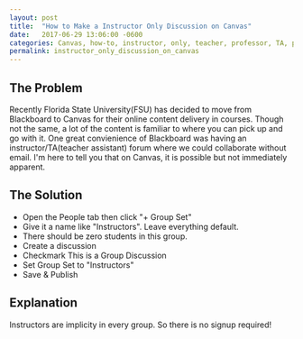 ```yaml
---
layout: post
title:  "How to Make a Instructor Only Discussion on Canvas"
date:   2017-06-29 13:06:00 -0600
categories: Canvas, how-to, instructor, only, teacher, professor, TA, private, group, discussion
permalink: instructor_only_discussion_on_canvas
---
```


## The Problem

Recently Florida State University(FSU) has decided to move from Blackboard to Canvas for their online content delivery in courses.  Though not the same, a lot of the content is familiar to where you can pick up and go with it.  One great convienience of Blackboard was having an instructor/TA(teacher assistant) forum where we could collaborate without email.  I'm here to tell you that on Canvas, it is possible but not immediately apparent.

## The Solution

* Open the People tab then click "+ Group Set"
* Give it a name like "Instructors".  Leave everything default.
* There should be zero students in this group.
* Create a discussion
* Checkmark This is a Group Discussion
* Set Group Set to "Instructors"
* Save & Publish

## Explanation

Instructors are implicity in every group.  So there is no signup required!